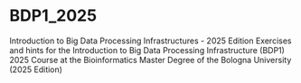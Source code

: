# BDP1_2025
Introduction to Big Data Processing Infrastructures - 2025 Edition
Exercises and hints for the Introduction to Big Data Processing Infrastructure (BDP1) 2025 Course at the Bioinformatics Master Degree of the Bologna University (2025 Edition)
